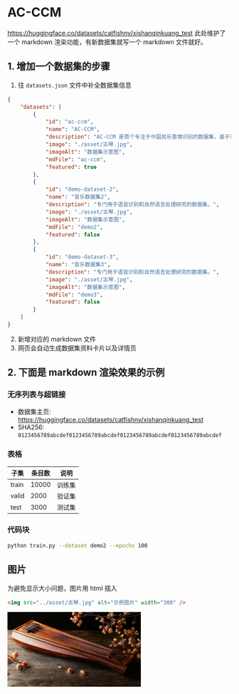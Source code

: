 # AC-CCM
https://huggingface.co/datasets/catfishny/xishanqinkuang_test
此处维护了一个 markdown 渲染功能，有新数据集就写一个 markdown 文件就好。
## 1. 增加一个数据集的步骤
1. 往 `datasets.json` 文件中补全数据集信息
```json
{
    "datasets": [
        {
            "id": "ac-ccm",
            "name": "AC-CCM",
            "description": "AC-CCM 是首个专注于中国民乐意境识别的数据集，基于清代琴学经典《溪山琴况》的二十四况理论框架，涵盖多种乐器、时代与风格。",
            "image": "./asset/古琴.jpg",
            "imageAlt": "数据集示意图",
            "mdFile": "ac-ccm",
            "featured": true
        },
        {
            "id": "demo-dataset-2",
            "name": "音乐数据集2",
            "description": "专门用于语音识别和自然语言处理研究的数据集。",
            "image": "./asset/古琴.jpg",
            "imageAlt": "数据集示意图",
            "mdFile": "demo2",
            "featured": false
        },
        {
            "id": "demo-dataset-3",
            "name": "音乐数据集3",
            "description": "专门用于语音识别和自然语言处理研究的数据集。",
            "image": "./asset/古琴.jpg",
            "imageAlt": "数据集示意图",
            "mdFile": "demo3",
            "featured": false
        }
    ]
}
```
2. 新增对应的 markdown 文件
3. 网页会自动生成数据集资料卡片以及详情页

## 2. 下面是 markdown 渲染效果的示例
### 无序列表与超链接
- 数据集主页: https://huggingface.co/datasets/catfishny/xishanqinkuang_test
- SHA256: `0123456789abcdef0123456789abcdef0123456789abcdef0123456789abcdef`

### 表格
| 子集  | 条目数 | 说明   |
| ----- | ------ | ------ |
| train | 10000  | 训练集 |
| valid | 2000   | 验证集 |
| test  | 3000   | 测试集 |

### 代码块
```bash
python train.py --dataset demo2 --epochs 100
```

## 图片
为避免显示大小问题，图片用 html 插入
```html
<img src="../asset/古琴.jpg" alt="示例图片" width="300" />
```
<img src="../asset/古琴.jpg" alt="示例图片" width="300" />
